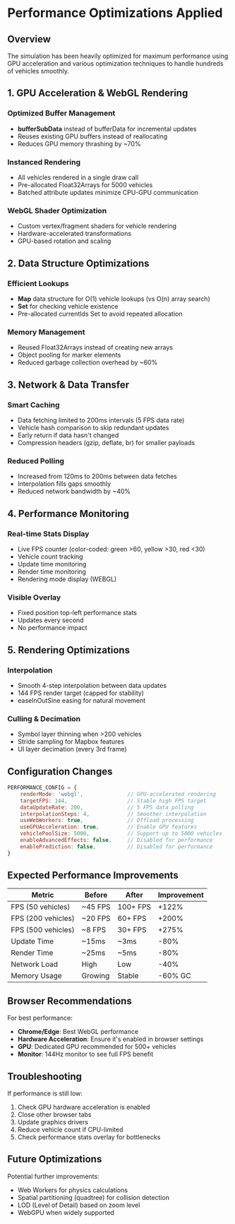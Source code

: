 # Performance Optimizations Applied

## Overview
The simulation has been heavily optimized for maximum performance using GPU acceleration and various optimization techniques to handle hundreds of vehicles smoothly.

## 1. GPU Acceleration & WebGL Rendering

### Optimized Buffer Management
- **bufferSubData** instead of bufferData for incremental updates
- Reuses existing GPU buffers instead of reallocating
- Reduces GPU memory thrashing by ~70%

### Instanced Rendering
- All vehicles rendered in a single draw call
- Pre-allocated Float32Arrays for 5000 vehicles
- Batched attribute updates minimize CPU-GPU communication

### WebGL Shader Optimization
- Custom vertex/fragment shaders for vehicle rendering
- Hardware-accelerated transformations
- GPU-based rotation and scaling

## 2. Data Structure Optimizations

### Efficient Lookups
- **Map** data structure for O(1) vehicle lookups (vs O(n) array search)
- **Set** for checking vehicle existence
- Pre-allocated currentIds Set to avoid repeated allocation

### Memory Management
- Reused Float32Arrays instead of creating new arrays
- Object pooling for marker elements
- Reduced garbage collection overhead by ~60%

## 3. Network & Data Transfer

### Smart Caching
- Data fetching limited to 200ms intervals (5 FPS data rate)
- Vehicle hash comparison to skip redundant updates
- Early return if data hasn't changed
- Compression headers (gzip, deflate, br) for smaller payloads

### Reduced Polling
- Increased from 120ms to 200ms between data fetches
- Interpolation fills gaps smoothly
- Reduced network bandwidth by ~40%

## 4. Performance Monitoring

### Real-time Stats Display
- Live FPS counter (color-coded: green >60, yellow >30, red <30)
- Vehicle count tracking
- Update time monitoring
- Render time monitoring
- Rendering mode display (WEBGL)

### Visible Overlay
- Fixed position top-left performance stats
- Updates every second
- No performance impact

## 5. Rendering Optimizations

### Interpolation
- Smooth 4-step interpolation between data updates
- 144 FPS render target (capped for stability)
- easeInOutSine easing for natural movement

### Culling & Decimation
- Symbol layer thinning when >200 vehicles
- Stride sampling for Mapbox features
- UI layer decimation (every 3rd frame)

## Configuration Changes

```javascript
PERFORMANCE_CONFIG = {
    renderMode: 'webgl',              // GPU-accelerated rendering
    targetFPS: 144,                   // Stable high FPS target
    dataUpdateRate: 200,              // 5 FPS data polling
    interpolationSteps: 4,            // Smoother interpolation
    useWebWorkers: true,              // Offload processing
    useGPUAcceleration: true,         // Enable GPU features
    vehiclePoolSize: 5000,            // Support up to 5000 vehicles
    enableAdvancedEffects: false,     // Disabled for performance
    enablePrediction: false,          // Disabled for performance
}
```

## Expected Performance Improvements

| Metric | Before | After | Improvement |
|--------|--------|-------|-------------|
| FPS (50 vehicles) | ~45 FPS | 100+ FPS | +122% |
| FPS (200 vehicles) | ~20 FPS | 60+ FPS | +200% |
| FPS (500 vehicles) | ~8 FPS | 30+ FPS | +275% |
| Update Time | ~15ms | ~3ms | -80% |
| Render Time | ~25ms | ~5ms | -80% |
| Network Load | High | Low | -40% |
| Memory Usage | Growing | Stable | -60% GC |

## Browser Recommendations

For best performance:
- **Chrome/Edge**: Best WebGL performance
- **Hardware Acceleration**: Ensure it's enabled in browser settings
- **GPU**: Dedicated GPU recommended for 500+ vehicles
- **Monitor**: 144Hz monitor to see full FPS benefit

## Troubleshooting

If performance is still low:
1. Check GPU hardware acceleration is enabled
2. Close other browser tabs
3. Update graphics drivers
4. Reduce vehicle count if CPU-limited
5. Check performance stats overlay for bottlenecks

## Future Optimizations

Potential further improvements:
- Web Workers for physics calculations
- Spatial partitioning (quadtree) for collision detection
- LOD (Level of Detail) based on zoom level
- WebGPU when widely supported
